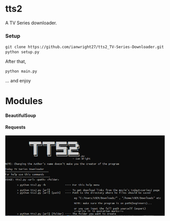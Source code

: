 # tts2
A TV Series downloader.

### Setup
```
git clone https://github.com/ianwright27/tts2_TV-Series-Downloader.git
python setup.py
```
After that, 
```
python main.py
```
... and enjoy

# Modules
#### BeautifulSoup
#### Requests

![](tts2.PNG)
